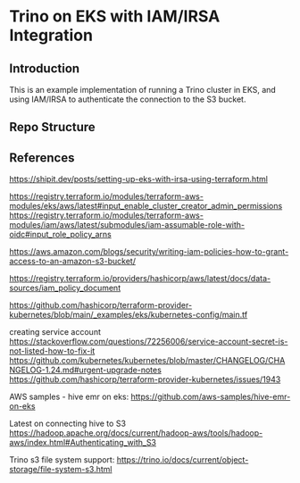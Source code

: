 # Trino on EKS with IAM/IRSA Integration

## Introduction
This is an example implementation of running a Trino cluster in EKS, and using IAM/IRSA to authenticate the connection to the S3 bucket.

## Repo Structure



## References

https://shipit.dev/posts/setting-up-eks-with-irsa-using-terraform.html

https://registry.terraform.io/modules/terraform-aws-modules/eks/aws/latest#input_enable_cluster_creator_admin_permissions
https://registry.terraform.io/modules/terraform-aws-modules/iam/aws/latest/submodules/iam-assumable-role-with-oidc#input_role_policy_arns

https://aws.amazon.com/blogs/security/writing-iam-policies-how-to-grant-access-to-an-amazon-s3-bucket/

https://registry.terraform.io/providers/hashicorp/aws/latest/docs/data-sources/iam_policy_document

https://github.com/hashicorp/terraform-provider-kubernetes/blob/main/_examples/eks/kubernetes-config/main.tf


creating service account
https://stackoverflow.com/questions/72256006/service-account-secret-is-not-listed-how-to-fix-it
https://github.com/kubernetes/kubernetes/blob/master/CHANGELOG/CHANGELOG-1.24.md#urgent-upgrade-notes
https://github.com/hashicorp/terraform-provider-kubernetes/issues/1943


AWS samples - hive emr on eks:
https://github.com/aws-samples/hive-emr-on-eks

Latest on connecting hive to S3
https://hadoop.apache.org/docs/current/hadoop-aws/tools/hadoop-aws/index.html#Authenticating_with_S3


Trino s3 file system support:
https://trino.io/docs/current/object-storage/file-system-s3.html